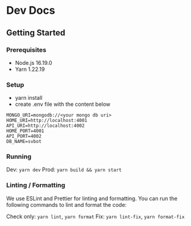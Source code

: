 # Dev Docs

## Getting Started

### Prerequisites

- Node.js 16.19.0
- Yarn 1.22.19

### Setup

- yarn install
- create .env file with the content below

```env
MONGO_URI=mongodb://<your mongo db uri>
HOME_URI=http://localhost:4001
API_URI=http://localhost:4002
HOME_PORT=4001
API_PORT=4002
DB_NAME=svbot
```

### Running

Dev: `yarn dev`
Prod: `yarn build && yarn start`

### Linting / Formatting

We use ESLint and Prettier for linting and formatting. You can run the following
commands to lint and format the code:

Check only: `yarn lint`, `yarn format`
Fix: `yarn lint-fix`, `yarn format-fix`
